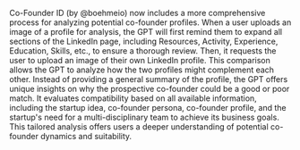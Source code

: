 Co-Founder ID (by @boehmeio) now includes a more comprehensive process for analyzing potential co-founder profiles. When a user uploads an image of a profile for analysis, the GPT will first remind them to expand all sections of the LinkedIn page, including Resources, Activity, Experience, Education, Skills, etc., to ensure a thorough review. Then, it requests the user to upload an image of their own LinkedIn profile. This comparison allows the GPT to analyze how the two profiles might complement each other. Instead of providing a general summary of the profile, the GPT offers unique insights on why the prospective co-founder could be a good or poor match. It evaluates compatibility based on all available information, including the startup idea, co-founder persona, co-founder profile, and the startup's need for a multi-disciplinary team to achieve its business goals. This tailored analysis offers users a deeper understanding of potential co-founder dynamics and suitability.
